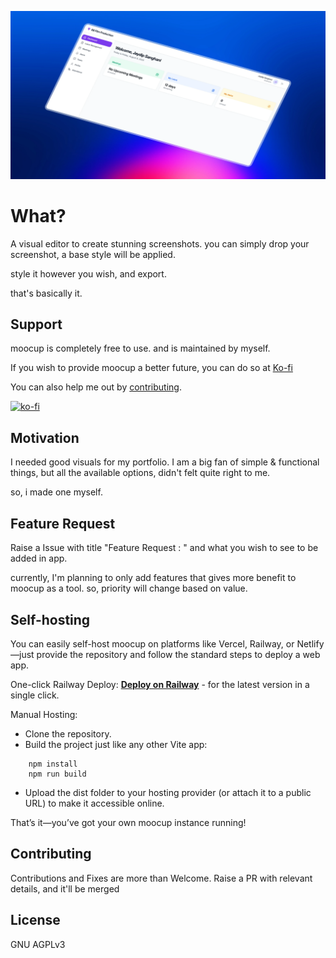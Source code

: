[![Moocup banner](/public/og.webp)](https://moocup.jaydip.me/)

# What?

A visual editor to create stunning screenshots. you can simply drop your screenshot, a base style will be applied.

style it however you wish, and export.

that's basically it.

## Support 

moocup is completely free to use. and is maintained by myself.

If you wish to provide moocup a better future, 
you can do so at [Ko-fi](https://ko-fi.com/jaydipsanghani)

You can also help me out by [contributing](#contributing).


[![ko-fi](https://ko-fi.com/img/githubbutton_sm.svg)](https://ko-fi.com/J3J41GWDRD)

## Motivation

I needed good visuals for my portfolio. I am a big fan of simple & functional things, but all the available options, didn't felt quite right to me. 

so, i made one myself.

## Feature Request

Raise a Issue with title "Feature Request : " and what you wish to see to be added in app.

currently, I'm planning to only add features that gives more benefit to moocup as a tool. so, priority will change based on value.


## Self-hosting
You can easily self-host moocup on platforms like Vercel, Railway, or Netlify—just provide the repository and follow the standard steps to deploy a web app.

One-click Railway Deploy:
[**Deploy on Railway**](https://railway.com/deploy/moocup) - for the latest version in a single click.

Manual Hosting:

- Clone the repository.
- Build the project just like any other Vite app:
  
```
    npm install
    npm run build
```

- Upload the dist folder to your hosting provider (or attach it to a public URL) to make it accessible online.

That’s it—you’ve got your own moocup instance running!

## Contributing

Contributions and Fixes are more than Welcome. 
Raise a PR with relevant details, and it'll be merged


## License 

GNU AGPLv3 


